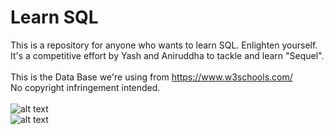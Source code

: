 # Learn SQL
This is a repository for anyone who wants to learn SQL. Enlighten yourself.<br/>
It's a competitive effort by Yash and Aniruddha to tackle and learn "Sequel".<br/><br/>
This is the Data Base we're using from https://www.w3schools.com/<br/>
No copyright infringement intended.<br/><br/>
![alt text](https://github.com/aniruddha0pandey/Learn_SQL/blob/master/img/1.png)<br/>
![alt text](https://github.com/aniruddha0pandey/Learn_SQL/blob/master/img/2.png)
